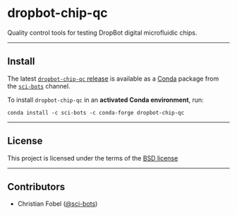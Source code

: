# dropbot-chip-qc #

Quality control tools for testing DropBot digital microfluidic chips.

-------------------------------------------------------------------------------

Install
-------

The latest [`dropbot-chip-qc` release][1] is available as a
[Conda][2] package from the [`sci-bots`][2] channel.

To install `dropbot-chip-qc` in an **activated Conda environment**, run:

    conda install -c sci-bots -c conda-forge dropbot-chip-qc

-------------------------------------------------------------------------------

License
-------

This project is licensed under the terms of the [BSD license](/LICENSE.md)

-------------------------------------------------------------------------------

Contributors
------------

 - Christian Fobel ([@sci-bots](https://github.com/sci-bots))


[1]: https://github.com/sci-bots/dropbot-chip-qc
[2]: https://anaconda.org/sci-bots/dropbot-chip-qc
